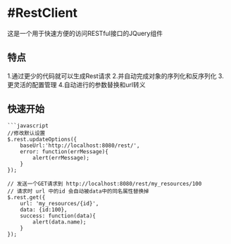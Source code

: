 #RestClient
===============

这是一个用于快速方便的访问RESTful接口的JQuery组件

特点
----------------

1.通过更少的代码就可以生成Rest请求
2.并自动完成对象的序列化和反序列化
3.更灵活的配置管理
4.自动进行的参数替换和url转义

快速开始
----------------
    ```javascript
    //修改默认设置
    $.rest.updateOptions({
        baseUrl:'http://localhost:8080/rest/',
        error: function(errMessage){
            alert(errMessage);
        }
    });
        
    // 发送一个GET请求到 http://localhost:8080/rest/my_resources/100
    // 请求时 url 中的id 会自动被data中的同名属性替换掉
    $.rest.get({
        url: 'my_resources/{id}',
        data: {id:100},
        success: function(data){
            alert(data.name);
        }
    });